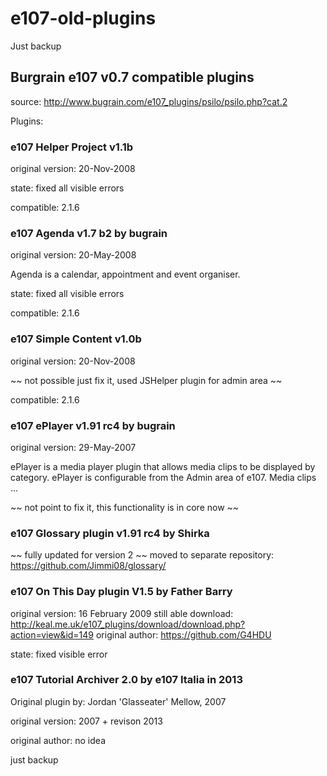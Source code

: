 # e107-old-plugins
Just backup 

##  Burgrain e107 v0.7 compatible plugins
source: http://www.bugrain.com/e107_plugins/psilo/psilo.php?cat.2

Plugins:

### e107 Helper Project v1.1b

original version: 20-Nov-2008

state: fixed all visible errors
 
compatible: 2.1.6

### e107 Agenda v1.7 b2 by bugrain

original version: 20-May-2008

Agenda is a calendar, appointment and event organiser.

state: fixed all visible errors 

compatible: 2.1.6

### e107 Simple Content v1.0b

original version: 20-Nov-2008

~~ not possible just fix it, used JSHelper plugin for admin area ~~


compatible: 2.1.6

### e107 ePlayer v1.91 rc4 by bugrain

original version: 29-May-2007

ePlayer is a media player plugin that allows media clips to be displayed by category.
ePlayer is configurable from the Admin area of e107. Media clips ...

~~ not point to fix it, this functionality is in core now ~~


### e107 Glossary plugin v1.91 rc4 by  Shirka
~~ fully updated for version 2 ~~
moved to separate repository: 
https://github.com/Jimmi08/glossary/ 


### e107 On This Day plugin V1.5 by Father Barry

original version: 16 February 2009
still able download: http://keal.me.uk/e107_plugins/download/download.php?action=view&id=149
original author: https://github.com/G4HDU

state: fixed visible error 

### e107 Tutorial Archiver 2.0 by e107 Italia in 2013 
Original plugin by: Jordan 'Glasseater' Mellow, 2007

original version: 2007 + revison 2013
 
original author: no idea 

just backup
 